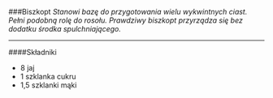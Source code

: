 ###Biszkopt
*Stanowi bazę do przygotowania wielu wykwintnych ciast. Pełni podobną rolę do rosołu. Prawdziwy biszkopt przyrządza się bez dodatku środka spulchniającego.*

***
####Składniki
* 8 jaj
* 1 szklanka cukru 
* 1,5 szklanki mąki


